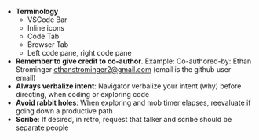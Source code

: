 - **Terminology**
    - VSCode Bar
    - Inline icons
    - Code Tab
    - Browser Tab
    - Left code pane, right code pane
- **Remember to give credit to co-author**.  Example: Co-authored-by: Ethan Strominger <ethanstrominger2@gmail.com> (email is the github user email)
- **Always verbalize intent**: Navigator verbalize your intent (why) before directing, when coding or exploring code
- **Avoid rabbit holes**: When exploring and mob timer elapses, reevaluate if going down a productive path
- **Scribe**: If desired, in retro, request that talker and scribe should be separate people
